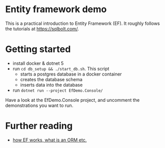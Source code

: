 # Entity framework demo

This is a practical introduction to Entity Framework (EF).
It roughly follows the tutorials at https://sqlbolt.com/.


# Getting started

- install docker & dotnet 5
- run `cd db_setup && ./start_db.sh`. This script
    - starts a postgres database in a docker container
    - creates the database schema
    - inserts data into the database
- run `dotnet run --project EfDemo.Console/`

Have a look at the EfDemo.Console project, and uncomment the demonstrations you
want to run.


# Further reading

- [how EF works, what is an ORM etc.](https://www.entityframeworktutorial.net/basics/how-entity-framework-works.aspx)
